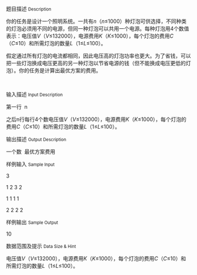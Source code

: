 <div class="panel panel-default">
<div class="area-title">
<span>
题目描述
<small>Description</small>
</span></div>
<div class="panel-body">

<p style=""><span style="">你的任务是设计一个照明系统。一共有</span><em>n</em><span style="">（</span><em>n</em><span style="">≤</span>1000<span style="">）种灯泡可供选择，不同种类的灯泡必须用不同的电源，但同一种灯泡可以共用一个电源。每种灯泡用</span>4<span style="">个数值表示：电压值</span><em>V</em><span style="">（</span><em>V</em><span style="">≤</span>132000<span style="">），电源费用</span><em>K</em><span style="">（</span><em>K</em><span style="">≤</span>1000<span style="">），每个灯泡的费用</span><em>C</em><span style="">（</span><em>C</em><span style="">≤</span>10<span style="">）和所需灯泡的数量</span><em>L</em><span style="">（</span>1<span style="">≤</span><em>L</em><span style="">≤</span>100<span style="">）。</span></p><p style=""><span style="">假定通过所有灯泡的电流都相同，因此电压高的灯泡功率也更大。为了省钱，可以把一些灯泡换成电压更高的另一种灯泡以节省电源的钱（但不能换成电压更低的灯泡）。你的任务是计算出最优方案的费用。</span></p><p><br></p>

</div>
</div>

<div class="panel panel-default">
<div class="area-title">
<span>
输入描述
<small>Input Description</small>
</span></div>
<div class="panel-body">
<p>第一行  n</p><p>之后n行每行4个数<span style="">电压值</span><em style="">V</em><span style="">（</span><em style="">V</em><span style="">≤</span><span style="">132000</span><span style="">），电源费用</span><em style="">K</em><span style="">（</span><em style="">K</em><span style="">≤</span><span style="">1000</span><span style="">），每个灯泡的费用</span><em style="">C</em><span style="">（</span><em style="">C</em><span style="">≤</span><span style="">10</span><span style="">）和所需灯泡的数量</span><em style="">L</em><span style="">（</span><span style="">1</span><span style="">≤</span><em style="">L</em><span style="">≤</span><span style="">100</span><span style="">）。</span></p>

</div>
</div>
<div  class="panel panel-default">
<div class="area-title">
<span>
输出描述
<small>Output Description</small>
</span></div>
<div class="panel-body">

<p>一个数 &nbsp;最优方案费用</p>

</div>
</div>


<div class="panel panel-default">
<div class="area-title">
<span>
样例输入
<small>Sample Input</small>
</span></div>
<div class="panel-body">
<p>3</p><p>1 2 3 2</p><p>1 1 1 1</p><p>2 2 2 2</p>

</div>
</div>

<div class="panel panel-default">
<div class="area-title">
<span>
样例输出
<small>Sample Output</small>
</span></div>
<div class="panel-body">
<p>10<br></p>

</div>
</div>

<div class="panel panel-default">
<div class="area-title">
<span>
数据范围及提示
<small>Data Size & Hint</small>
</span></div>
<div class="panel-body">
<p><span style="">电压值</span><em style="">V</em><span style="">（</span><em style="">V</em><span style="">≤</span><span style="">132000</span><span style="">），电源费用</span><em style="">K</em><span style="">（</span><em style="">K</em><span style="">≤</span><span style="">1000</span><span style="">），每个灯泡的费用</span><em style="">C</em><span style="">（</span><em style="">C</em><span style="">≤</span><span style="">10</span><span style="">）和所需灯泡的数量</span><em style="">L</em><span style="">（</span><span style="">1</span><span style="">≤</span><em style="">L</em><span style="">≤</span><span style="">100</span><span style="">）。</span><br></p>
</div>
</div>